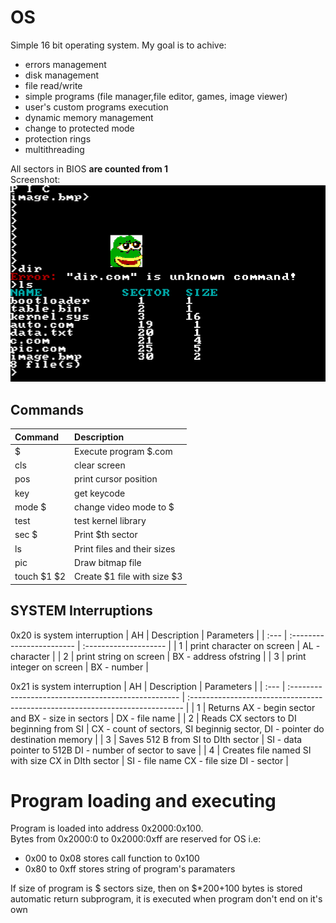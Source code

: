 # OS
Simple 16 bit operating system. My goal is to achive:
* errors management
* disk management
* file read/write
* simple programs (file manager,file editor, games, image viewer)
* user's custom programs execution
* dynamic memory management
* change to protected mode
* protection rings
* multithreading

All sectors in BIOS **are counted from 1**\
Screenshot:\
![Screenshot](screenshot.png)
## Commands
| Command     | Description                 |
| :---------- | :-------------------------- |
| $           | Execute program $.com       |
| cls         | clear screen                |
| pos         | print cursor position       |
| key         | get keycode                 |
| mode $      | change video mode to $      |
| test        | test kernel library         |
| sec $       | Print $th sector            |
| ls          | Print files and their sizes |
| pic         | Draw bitmap file            |
| touch $1 $2 | Create $1 file with size $3 |
## SYSTEM Interruptions
0x20 is system interruption
| AH   | Description               | Parameters            |
| :--- | :------------------------ | :-------------------- |
| 1    | print character on screen | AL - character        |
| 2    | print string on screen    | BX - address ofstring |
| 3    | print integer on screen   | BX - number           |

0x21 is system interruption
| AH   | Description                                         | Parameters                                                                    |
| :--- | :-------------------------------------------------- | :---------------------------------------------------------------------------- |
| 1    | Returns  AX - begin sector and BX - size in sectors | DX - file name                                                                |
| 2    | Reads CX sectors to DI beginning from SI            | CX - count of sectors, SI beginnig sector, DI - pointer do destination memory |
| 3    | Saves 512 B from SI to DIth sector                  | SI - data pointer to 512B DI - number of sector to save                       |
| 4    | Creates file named SI with size CX in DIth sector   | SI - file name CX - file size DI - sector                                     |

# Program loading and executing
Program is loaded into address 0x2000:0x100.\
Bytes from 0x2000:0 to 0x2000:0xff are reserved for OS i.e:
* 0x00 to 0x08 stores call function to 0x100
* 0x80 to 0xff stores string of program's paramaters

If size of program is $ sectors size, then on $*200+100 bytes is stored automatic return subprogram, it is executed when program don't end on it's own